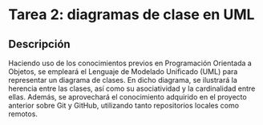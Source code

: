 # Tarea 2: diagramas de clase en UML

## Descripción
Haciendo uso de los conocimientos previos en Programación Orientada a Objetos, se empleará el Lenguaje de Modelado Unificado (UML) 
para representar un diagrama de clases. En dicho diagrama, se ilustrará la herencia entre las clases, así como su asociatividad y 
la cardinalidad entre ellas.
Además, se aprovechará el conocimiento adquirido en el proyecto anterior sobre Git y GitHub, utilizando tanto repositorios locales como remotos.
